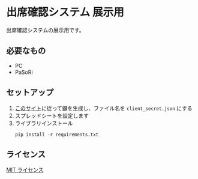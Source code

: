 # 出席確認システム 展示用
出席確認システムの展示用です。

## 必要なもの
* PC
* PaSoRi

## セットアップ
1. [このサイト](https://www.twilio.com/blog/an-easy-way-to-read-and-write-to-a-google-spreadsheet-in-python-jp)に従って鍵を生成し、ファイル名を `client_secret.json` にする
2. スプレッドシートを設定します
3. ライブラリインストール
   ```
   pip install -r requirements.txt
   ```

## ライセンス
[MIT ライセンス](/LICENSE)